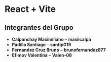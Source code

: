 # React + Vite
## Integrantes del Grupo

- **Calpanchay Maximiliano** – **maxiicalpa**
- **Padilla Santiago** – **santip019**
- **Fernandez Cruz Bruno** – **brunofernandez877**
- **Efimov Valentina** – **Valen-08**